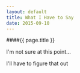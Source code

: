 ```yaml
---
layout: default
title: What I Have to Say
date: 2015-09-10
---
```

####{{ page.title }}

I'm not sure at this point...

I'll have to figure that out
